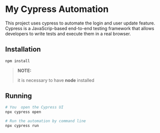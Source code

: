 # My Cypress Automation

This project uses cypress to automate the login and user update feature.
Cypress is a JavaScrip-based end-to-end testing framework that allows developers to write tests and execute  them in a real browser.

## Installation 
```bash
npm install
```
>**NOTE:**
>
> it is necessary to have **node** installed

## Running
```bash
# You  open the Cypress UI 
npx cypress open

# Run the automation by command line
npx cypress run
```
